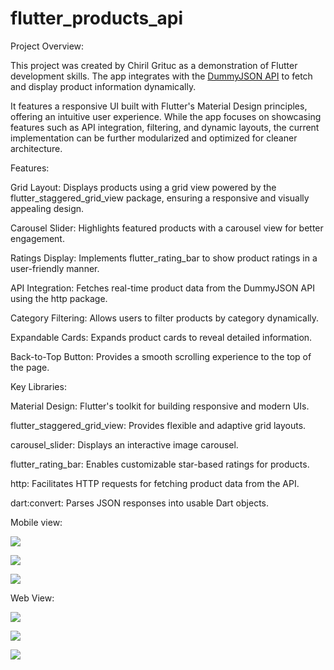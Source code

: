 # flutter_products_api

Project Overview:

This project was created by Chiril Grituc as a demonstration of Flutter development skills. The app integrates with the [DummyJSON API](https://dummyjson.com/products) to fetch and display product information dynamically.

It features a responsive UI built with Flutter's Material Design principles, offering an intuitive user experience. While the app focuses on showcasing features such as API integration, filtering, and dynamic layouts, the current implementation can be further modularized and optimized for cleaner architecture.

Features:

Grid Layout: Displays products using a grid view powered by the flutter_staggered_grid_view package, ensuring a responsive and visually appealing design.

Carousel Slider: Highlights featured products with a carousel view for better engagement.

Ratings Display: Implements flutter_rating_bar to show product ratings in a user-friendly manner.

API Integration: Fetches real-time product data from the DummyJSON API using the http package.

Category Filtering: Allows users to filter products by category dynamically.

Expandable Cards: Expands product cards to reveal detailed information.

Back-to-Top Button: Provides a smooth scrolling experience to the top of the page.


Key Libraries:

Material Design: Flutter's toolkit for building responsive and modern UIs.

flutter_staggered_grid_view: Provides flexible and adaptive grid layouts.

carousel_slider: Displays an interactive image carousel.

flutter_rating_bar: Enables customizable star-based ratings for products.

http: Facilitates HTTP requests for fetching product data from the API.

dart:convert: Parses JSON responses into usable Dart objects.

Mobile view:

![](screen_mobile_main_page_list_collapsed.png)

![](screen_mobile_main_page_list_expanded.png)

![](screen_mobile_details_page.png)


Web View:

![](screen_web_main_page_list_grid_1_column.png)

![](screen_web_main_page_list_grid_3_columns_flex.png)

![](screen_web_details_page.png)
